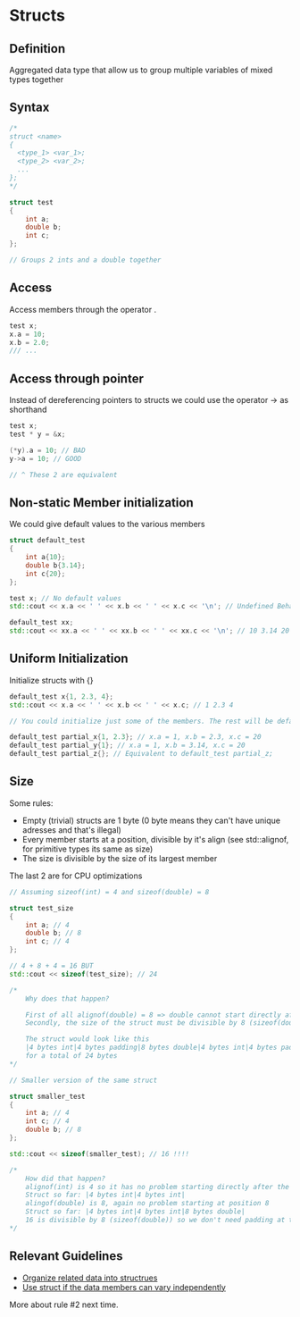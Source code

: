 # Structs

## Definition

Aggregated data type that allow us to group multiple variables of mixed types together

## Syntax

```c++
/*
struct <name>
{
  <type_1> <var_1>;
  <type_2> <var_2>;
  ...  
};
*/

struct test
{
    int a;
    double b;
    int c;
};

// Groups 2 ints and a double together
```

## Access

Access members through the operator .

```c++
test x;
x.a = 10;
x.b = 2.0;
/// ...
```

## Access through pointer

Instead of dereferencing pointers to structs we could use the operator -> as shorthand

```c++
test x;
test * y = &x;

(*y).a = 10; // BAD
y->a = 10; // GOOD

// ^ These 2 are equivalent
```

## Non-static Member initialization

We could give default values to the various members

```c++
struct default_test
{
    int a{10};
    double b{3.14};
    int c{20};
};
```

```c++
test x; // No default values
std::cout << x.a << ' ' << x.b << ' ' << x.c << '\n'; // Undefined Behavior. x.a x.b and x.c haven't been initialized

default_test xx;
std::cout << xx.a << ' ' << xx.b << ' ' << xx.c << '\n'; // 10 3.14 20
```

## Uniform Initialization

Initialize structs with {}

```c++
default_test x{1, 2.3, 4};
std::cout << x.a << ' ' << x.b << ' ' << x.c; // 1 2.3 4

// You could initialize just some of the members. The rest will be default initialized

default_test partial_x{1, 2.3}; // x.a = 1, x.b = 2.3, x.c = 20
default_test partial_y{1}; // x.a = 1, x.b = 3.14, x.c = 20
default_test partial_z{}; // Equivalent to default_test partial_z; 
```

## Size

Some rules:
- Empty (trivial) structs are 1 byte (0 byte means they can't have unique adresses and that's illegal)
- Every member starts at a position, divisible by it's align (see std::alignof, for primitive types its same as size)
- The size is divisible by the size of its largest member

The last 2 are for CPU optimizations

```c++
// Assuming sizeof(int) = 4 and sizeof(double) = 8

struct test_size
{
    int a; // 4
    double b; // 8
    int c; // 4
};

// 4 + 8 + 4 = 16 BUT
std::cout << sizeof(test_size); // 24

/*
    Why does that happen?

    First of all alignof(double) = 8 => double cannot start directly after the int (we need 4 bytes of padding) (16 + 4 = 20)
    Secondly, the size of the struct must be divisible by 8 (sizeof(double)) => 24 is the smallest number bigger than 20 and divisible by 8 so we add 4 more bytes of padding at the end

    The struct would look like this
    |4 bytes int|4 bytes padding|8 bytes double|4 bytes int|4 bytes padding|
    for a total of 24 bytes
*/

// Smaller version of the same struct

struct smaller_test
{
    int a; // 4
    int c; // 4
    double b; // 8
};

std::cout << sizeof(smaller_test); // 16 !!!!

/*
    How did that happen?
    alignof(int) is 4 so it has no problem starting directly after the first int at position 4.
    Struct so far: |4 bytes int|4 bytes int|
    alingof(double) is 8, again no problem starting at position 8
    Struct so far: |4 bytes int|4 bytes int|8 bytes double|
    16 is divisible by 8 (sizeof(double)) so we don't need padding at the end
*/
```

## Relevant Guidelines

- [Organize related data into structrues](https://github.com/isocpp/CppCoreGuidelines/blob/master/CppCoreGuidelines.md#Rc-org)
- [Use struct if the data members can vary independently](https://github.com/isocpp/CppCoreGuidelines/blob/master/CppCoreGuidelines.md#Rc-struct)

More about rule #2 next time.
